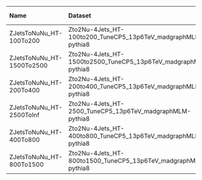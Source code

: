 | Name                      | Dataset                                                        | RunIII2024Summer24 Request   | Status                            |
|:--------------------------|:---------------------------------------------------------------|:-----------------------------|:----------------------------------|
| ZJetsToNuNu_HT-100To200   | Zto2Nu-4Jets_HT-100to200_TuneCP5_13p6TeV_madgraphMLM-pythia8   | NONE                         | $${\color{red}\textbf{MISSING}}$$ |
| ZJetsToNuNu_HT-1500To2500 | Zto2Nu-4Jets_HT-1500to2500_TuneCP5_13p6TeV_madgraphMLM-pythia8 | NONE                         | $${\color{red}\textbf{MISSING}}$$ |
| ZJetsToNuNu_HT-200To400   | Zto2Nu-4Jets_HT-200to400_TuneCP5_13p6TeV_madgraphMLM-pythia8   | NONE                         | $${\color{red}\textbf{MISSING}}$$ |
| ZJetsToNuNu_HT-2500ToInf  | Zto2Nu-4Jets_HT-2500_TuneCP5_13p6TeV_madgraphMLM-pythia8       | NONE                         | $${\color{red}\textbf{MISSING}}$$ |
| ZJetsToNuNu_HT-400To800   | Zto2Nu-4Jets_HT-400to800_TuneCP5_13p6TeV_madgraphMLM-pythia8   | NONE                         | $${\color{red}\textbf{MISSING}}$$ |
| ZJetsToNuNu_HT-800To1500  | Zto2Nu-4Jets_HT-800to1500_TuneCP5_13p6TeV_madgraphMLM-pythia8  | NONE                         | $${\color{red}\textbf{MISSING}}$$ |